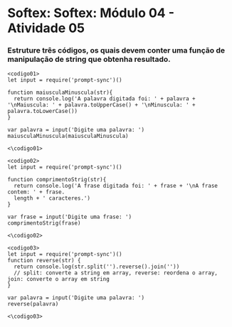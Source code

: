 # Softex: Softex: Módulo 04 - Atividade 05

### Estruture três códigos, os quais devem conter uma função de manipulação de string que obtenha resultado.
 
```
<codigo01>
let input = require('prompt-sync')()

function maiusculaMinuscula(str){
  return console.log('A palavra digitada foi: ' + palavra + '\nMaiuscula: ' + palavra.toUpperCase() + '\nMinuscula: ' + palavra.toLowerCase())
}

var palavra = input('Digite uma palavra: ')
maiusculaMinuscula(maiusculaMinuscula)

<\codigo01>
 
<codigo02>
let input = require('prompt-sync')()

function comprimentoStrig(str){
  return console.log('A frase digitada foi: ' + frase + '\nA frase contem: ' + frase.
  length + ' caracteres.')
}

var frase = input('Digite uma frase: ')
comprimentoStrig(frase)

<\codigo02>

<codigo03>
let input = require('prompt-sync')()
function reverse(str) {
  return console.log(str.split('').reverse().join(''))
  // split: converte a string em array, reverse: reordena o array, join: converte o array em string
}

var palavra = input('Digite uma palavra: ')
reverse(palavra)

<\codigo03>
```
